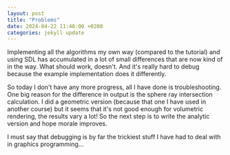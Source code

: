```yaml
---
layout: post
title: "Problems"
date: 2024-04-22 11:48:00 +0200
categories: jekyll update
---
```


Implementing all the algorithms my own way (compared to the tutorial) and using SDL has accumulated in a lot of small differences that are now kind of in the way. What should work, doesn't. And it's really hard to debug because the example implementation does it differently.

So today I don't have any more progress, all I have done is troubleshooting. One big reason for the difference in output is the sphere ray intersection calculation. I did a geometric version (because that one I have used in another course) but it seems that it's not good enough for volumetric rendering, the results vary a lot! So the next step is to write the analytic version and hope morale improves.

I must say that debugging is by far the trickiest stuff I have had to deal with in graphics programming...
